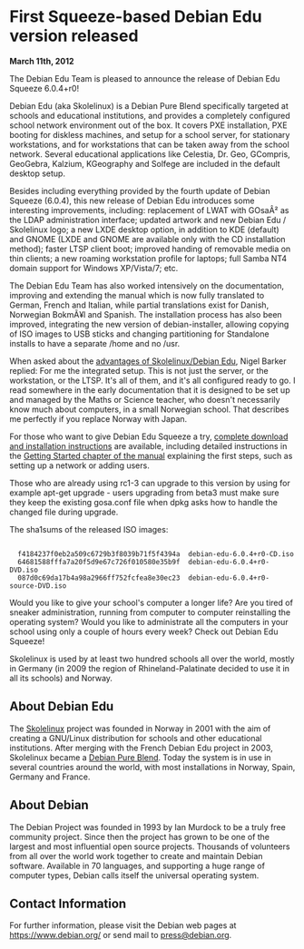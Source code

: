 
First Squeeze-based Debian Edu version released
===============================================


**March 11th, 2012**



The Debian Edu Team is pleased to announce the release of Debian Edu
Squeeze 6.0.4+r0!
  

Debian Edu (aka Skolelinux) is a Debian Pure Blend specifically
targeted at schools and educational institutions, and provides a
completely configured school network environment out of the box.
It covers PXE installation, PXE booting for diskless machines, and
setup for a school server, for stationary workstations, and for
workstations that can be taken away from the school network.
Several educational applications like Celestia, Dr. Geo, GCompris,
GeoGebra, Kalzium, KGeography and Solfege are included in
the default desktop setup.




Besides including everything provided by the fourth update
of Debian Squeeze (6.0.4), this new release of Debian
Edu introduces some interesting improvements, including:
replacement of LWAT with GOsaÂ² as the LDAP administration interface;
updated artwork and new Debian Edu / Skolelinux logo; a new LXDE desktop option,
in addition to KDE (default) and GNOME (LXDE and GNOME are available only
with the CD installation method); faster LTSP client boot;
improved handing of removable media on thin clients; a new roaming workstation
profile for laptops; full Samba NT4 domain support for Windows XP/Vista/7; etc.
  

The Debian Edu Team has also worked intensively on the documentation,
improving and extending the manual which is now fully translated to
German, French and Italian, while partial translations exist for
Danish, Norwegian BokmÃ¥l and Spanish.
The installation process has also been improved, integrating the new
version of debian-installer, allowing copying of ISO
images to USB sticks and changing partitioning for Standalone installs
to have a separate /home and no /usr.




When asked about the
[advantages
of Skolelinux/Debian Edu](http://people.skolelinux.org/pere/blog/Debian_Edu_interview__Nigel_Barker.html), Nigel Barker replied:
For me the integrated setup.
This is not just the server, or the workstation, or the LTSP.
It's all of them, and it's all configured ready to go.
I read somewhere in the early documentation that it is designed to
be set up and managed by the Maths or Science teacher, who doesn't
necessarily know much about computers, in a small Norwegian school.
That describes me perfectly if you replace Norway with Japan.




For those who want to give Debian Edu Squeeze a try,
[complete
download and installation instructions](http://maintainer.skolelinux.org/debian-edu-doc/en/debian-edu-squeeze-manual.html#Installation) are available, including
detailed instructions in the [Getting
Started chapter of the manual](http://maintainer.skolelinux.org/debian-edu-doc/en/debian-edu-squeeze-manual.html#GettingStarted) explaining the first steps, such as setting
up a network or adding users.
  

Those who are already using rc1-3 can upgrade to this version by using for
example apt-get upgrade - users upgrading from beta3 must make
sure they keep the existing gosa.conf file when dpkg asks how to handle
the changed file during upgrade.




The sha1sums of the released ISO images:




```

  f4184237f0eb2a509c6729b3f8039b71f5f4394a  debian-edu-6.0.4+r0-CD.iso
  64681588fffa7a20f5d9e67c726f010580e35b9f  debian-edu-6.0.4+r0-DVD.iso
  087d0c69da17b4a98a2966ff752fcfea8e30ec23  debian-edu-6.0.4+r0-source-DVD.iso

```


Would you like to give your school's computer a longer life? Are you
tired of sneaker administration, running from computer to computer
reinstalling the operating system? Would you like to administrate all the
computers in your school using only a
couple of hours every week? Check out Debian Edu Squeeze!
  

Skolelinux is used by at least two hundred schools all over the world,
mostly in Germany (in 2009 the region of Rhineland-Palatinate decided to
use it in all its schools) and Norway.



About Debian Edu
----------------



The [Skolelinux](http://www.skolelinux.org/) project was
founded in Norway in 2001 with the aim of creating a GNU/Linux distribution
for schools and other educational institutions.
After merging with the French Debian Edu project in 2003, Skolelinux
became a [Debian Pure Blend](https://wiki.debian.org/DebianPureBlends).
Today the system is in use in several countries around the world, with
most installations in Norway, Spain, Germany and France.



About Debian
------------



The Debian Project was founded in 1993 by Ian Murdock to be a truly
free community project. Since then the project has grown to be one of
the largest and most influential open source projects. Thousands of
volunteers from all over the world work together to create and
maintain Debian software. Available in 70 languages, and
supporting a huge range of computer types, Debian calls itself the
universal operating system.



Contact Information
-------------------


For further information, please visit the Debian web pages at
<https://www.debian.org/> or send mail to
<press@debian.org>.




